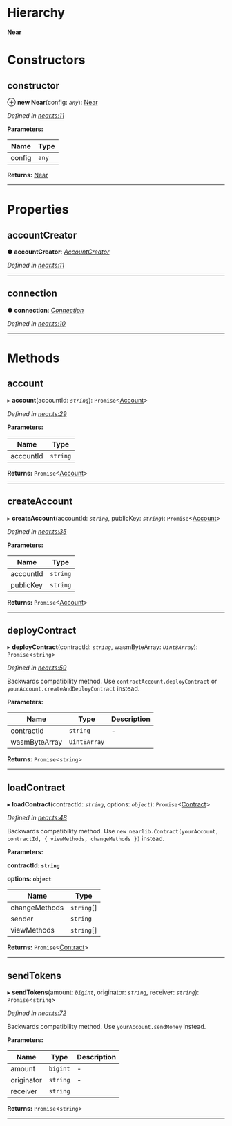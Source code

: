 

# Hierarchy

**Near**

# Constructors

<a id="constructor"></a>

##  constructor

⊕ **new Near**(config: *`any`*): [Near](_near_.near.md)

*Defined in [near.ts:11](https://github.com/nearprotocol/nearlib/blob/4b8426b/src.ts/near.ts#L11)*

**Parameters:**

| Name | Type |
| ------ | ------ |
| config | `any` |

**Returns:** [Near](_near_.near.md)

___

# Properties

<a id="accountcreator"></a>

##  accountCreator

**● accountCreator**: *[AccountCreator](_account_creator_.accountcreator.md)*

*Defined in [near.ts:11](https://github.com/nearprotocol/nearlib/blob/4b8426b/src.ts/near.ts#L11)*

___
<a id="connection"></a>

##  connection

**● connection**: *[Connection](_connection_.connection.md)*

*Defined in [near.ts:10](https://github.com/nearprotocol/nearlib/blob/4b8426b/src.ts/near.ts#L10)*

___

# Methods

<a id="account"></a>

##  account

▸ **account**(accountId: *`string`*): `Promise`<[Account](_account_.account.md)>

*Defined in [near.ts:29](https://github.com/nearprotocol/nearlib/blob/4b8426b/src.ts/near.ts#L29)*

**Parameters:**

| Name | Type |
| ------ | ------ |
| accountId | `string` |

**Returns:** `Promise`<[Account](_account_.account.md)>

___
<a id="createaccount"></a>

##  createAccount

▸ **createAccount**(accountId: *`string`*, publicKey: *`string`*): `Promise`<[Account](_account_.account.md)>

*Defined in [near.ts:35](https://github.com/nearprotocol/nearlib/blob/4b8426b/src.ts/near.ts#L35)*

**Parameters:**

| Name | Type |
| ------ | ------ |
| accountId | `string` |
| publicKey | `string` |

**Returns:** `Promise`<[Account](_account_.account.md)>

___
<a id="deploycontract"></a>

##  deployContract

▸ **deployContract**(contractId: *`string`*, wasmByteArray: *`Uint8Array`*): `Promise`<`string`>

*Defined in [near.ts:59](https://github.com/nearprotocol/nearlib/blob/4b8426b/src.ts/near.ts#L59)*

Backwards compatibility method. Use `contractAccount.deployContract` or `yourAccount.createAndDeployContract` instead.

**Parameters:**

| Name | Type | Description |
| ------ | ------ | ------ |
| contractId | `string` |  \- |
| wasmByteArray | `Uint8Array` |   |

**Returns:** `Promise`<`string`>

___
<a id="loadcontract"></a>

##  loadContract

▸ **loadContract**(contractId: *`string`*, options: *`object`*): `Promise`<[Contract](_contract_.contract.md)>

*Defined in [near.ts:48](https://github.com/nearprotocol/nearlib/blob/4b8426b/src.ts/near.ts#L48)*

Backwards compatibility method. Use `new nearlib.Contract(yourAccount, contractId, { viewMethods, changeMethods })` instead.

**Parameters:**

**contractId: `string`**

**options: `object`**

| Name | Type |
| ------ | ------ |
| changeMethods | `string`[] |
| sender | `string` |
| viewMethods | `string`[] |

**Returns:** `Promise`<[Contract](_contract_.contract.md)>

___
<a id="sendtokens"></a>

##  sendTokens

▸ **sendTokens**(amount: *`bigint`*, originator: *`string`*, receiver: *`string`*): `Promise`<`string`>

*Defined in [near.ts:72](https://github.com/nearprotocol/nearlib/blob/4b8426b/src.ts/near.ts#L72)*

Backwards compatibility method. Use `yourAccount.sendMoney` instead.

**Parameters:**

| Name | Type | Description |
| ------ | ------ | ------ |
| amount | `bigint` |  \- |
| originator | `string` |  \- |
| receiver | `string` |   |

**Returns:** `Promise`<`string`>

___

